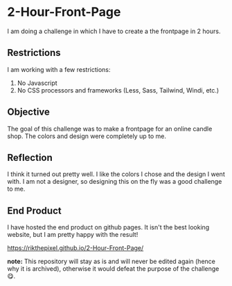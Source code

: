 # 2-Hour-Front-Page
 I am doing a challenge in which I have to create a the frontpage in 2 hours.
 
## Restrictions
 I am working with a few restrictions:
 1. No Javascript
 2. No CSS processors and frameworks (Less, Sass, Tailwind, Windi, etc.)

## Objective
 The goal of this challenge was to make a frontpage for an online candle shop.
 The colors and design were completely up to me.
 
## Reflection
 I think it turned out pretty well. I like the colors I chose and the design I went with.
 I am not a designer, so designing this on the fly was a good challenge to me.
 
## End Product
I have hosted the end product on github pages. It isn't the best looking website, but I am pretty happy with the result!

https://rikthepixel.github.io/2-Hour-Front-Page/


**note:** This repository will stay as is and will never be edited again (hence why it is archived), otherwise it would defeat the purpose of the challenge 😋. 
